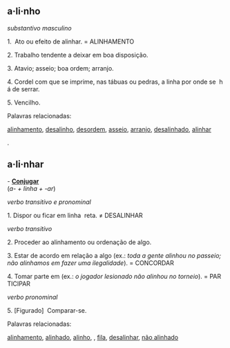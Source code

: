 ## **a·li·nho**

  

_substantivo masculino_

1.  Ato ou efeito de alinhar. = ALINHAMENTO

2. Trabalho tendente a deixar em boa disposição.

3. Atavio; asseio; boa ordem; arranjo.

4. Cordel com que se imprime, nas tábuas ou pedras, a linha por onde se  há de serrar.

5. Vencilho.

Palavras relacionadas: 

[alinhamento](https://dicionario.priberam.org/alinhamento), [desalinho](https://dicionario.priberam.org/desalinho), [desordem](https://dicionario.priberam.org/desordem), [asseio](https://dicionario.priberam.org/asseio), [arranjo](https://dicionario.priberam.org/arranjo), [desalinhado](https://dicionario.priberam.org/desalinhado), [alinhar](https://dicionario.priberam.org/alinhar)

.

  

## **a·li·nhar** 

- **[Conjugar](https://dicionario.priberam.org/Conjugar/alinhar)**  
(_a- + linha + -ar_)  

_verbo transitivo e pronominal_

1. Dispor ou ficar em linha  reta. ≠ DESALINHAR

_verbo transitivo_

2. Proceder ao alinhamento ou ordenação de algo.

3. Estar de acordo em relação a algo (ex.: _toda a gente alinhou no passeio; não alinhamos em fazer uma ilegalidade_). = CONCORDAR

4. Tomar parte em (ex.: _o jogador lesionado não alinhou no torneio_). = PARTICIPAR

_verbo pronominal_

5. [Figurado]  Comparar-se.

Palavras relacionadas: 

[alinhamento](https://dicionario.priberam.org/alinhamento), [alinhado](https://dicionario.priberam.org/alinhado), [alinho](https://dicionario.priberam.org/alinho), , [fila](https://dicionario.priberam.org/fila), [desalinhar](https://dicionario.priberam.org/desalinhar), [não alinhado](https://dicionario.priberam.org/n%C3%A3o%20alinhado)

